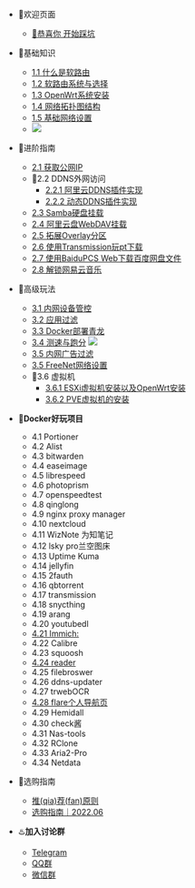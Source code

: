 - 🤖欢迎页面

  - [🤖恭喜你 开始踩坑](/README.md)
- 🗽基础知识
  - [1.1 什么是软路由](/baseKnowledge/Definition.md)
  - [1.2 软路由系统与选择](/baseKnowledge/RouterOS_choose.md)
  - [1.3 OpenWrt系统安装](/baseKnowledge/OpenWrt_Installation.md)
  - [1.4 网络拓扑图结构](/baseKnowledge/Net_map.md)
  - [1.5 基础网络设置](/baseKnowledge/Network_settings.md)
  - [![](https://img.shields.io/badge/%E5%9B%BA%E4%BB%B6-%E6%8E%A8%E8%8D%90-orange)](/baseKnowledge/Router_OS.md)
- 🗼进阶指南

  - [2.1 获取公网IP](/intermediate/GetPublicIP4.md)
  - 🚥2.2 DDNS外网访问
    - [2.2.1 阿里云DDNS插件实现](/intermediate/DDNS实现外网访问.md)
    - [2.2.2 动态DDNS插件实现](/intermediate/DDNS实现外网访问方法2.md)
  - [2.3 Samba硬盘挂载](/intermediate/Samba硬盘挂载.md)
  - [2.4 阿里云盘WebDAV挂载](/intermediate/阿里云盘WebDAV挂载.md)
  - [2.5 拓展Overlay分区](/intermediate/拓展Overlay分区.md)
  - [2.6 使用Transmission玩pt下载](/intermediate/使用Transmission玩转pt下载.md)
  - [2.7 使用BaiduPCS Web下载百度网盘文件](/intermediate/使用BaiduPCS.md)
  - [2.8 解锁网易云音乐](/intermediate/解锁网易云音乐.md)
- 🧱高级玩法
  - [3.1 内网设备管控](/advanced/内网设备管控.md)
  - [3.2 应用过滤](/advanced/应用过滤.md)
  - [3.3 Docker部署青龙](/advanced/Docker部署青龙.md)
  - [3.4 测速与跑分](/advanced/测速与跑分.md)
    [![](https://img.shields.io/badge/%E5%8A%A0%E8%A7%A3%E5%AF%86%E8%B7%91%E5%88%86-%E6%95%B0%E6%8D%AE%E5%BA%93-blue)](/高级玩法/测速与跑分datasheet.md)
  - [3.5 内网广告过滤](/advanced/内网广告过滤.md)
  - [3.5 FreeNet网络设置](/advanced/FreeNet网络设置.md)
  - 🚋3.6 虚拟机
    - [3.6.1 ESXi虚拟机安装以及OpenWrt安装](/advanced/ESXI虚拟机的安装｜在ESXi中安装OpenWrt.md)
    - [3.6.2 PVE虚拟机的安装](/advanced/PVE安装教程.md)
- 🕍**Docker好玩项目**
  
  
  - 4.1 Portioner
  - 4.2 Alist 
  - 4.3 bitwarden
  - 4.4 easeimage
  - 4.5 librespeed
  - 4.6 photoprism
  - 4.7 openspeedtest
  - 4.8 qinglong
  - 4.9 nginx proxy manager
  - 4.10 nextcloud
  - 4.11 WizNote 为知笔记
  - 4.12 lsky pro兰空图床
  - 4.13 Uptime Kuma
  - 4.14 jellyfin
  - 4.15 2fauth
  - 4.16 qbtorrent
  - 4.17 transmission
  - 4.18 snycthing
  - 4.19 arang
  - 4.20 youtubedl
  - [4.21 Immich:](https://github.com/immich-app/immich)
  - 4.22 Calibre
  - 4.23 squoosh
  - [4.24 reader](https://github.com/hectorqin/reader)
  - 4.25 filebroswer
  - 4.26 ddns-updater
  - 4.27 trwebOCR
  - [4.28 flare个人导航页](https://github.com/soulteary/docker-flare)
  - 4.29 Hemidall
  - 4.30 check酱
  - 4.31 Nas-tools
  - 4.32 RClone
  - 4.33 Aria2-Pro
  - 4.34 Netdata
- 🕋选购指南
  - [推(qia)荐(fan)原则](/recommendation/推(qia)荐(fan)原则.md)
  - [选购指南｜2022.06](/recommendation/2022.06推荐.md)


- ♨️**加入讨论群**
  - [Telegram](/group/telegram.md)
  - [QQ群](/group/qq.md)
  - [微信群](/group/wechat.md)


